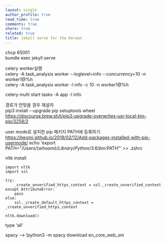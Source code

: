 ```yaml
---
layout: single
author_profile: true
read_time: true
comments: true
share: true
related: true
title: jekyll serve for the Korean
---
```


chcp 65001  
bundle exec jekyll serve

celery worker실행  
celery -A task_analysis worker --loglevel=info --concurrency=10 -n worker1@%h   
celery -A task_analysis worker -l info -c 10 -n worker1@%h 

celery multi start tasks -A app -l info

경로가 안맞을 경우 재설치  
pip3 install --upgrade pip setuptools wheel  
https://discourse.brew.sh/t/pip3-upgrade-overwrites-usr-local-bin-pip/3258/2

user mode로 설치한 pip 패키지 PATH에 등록하기
https://beomi.github.io/2018/02/12/Add-packages-installed-with-pip-usermode/
echo 'export PATH="/Users/$(whoami)/Library/Python/3.6/bin:$PATH"' >> .zshrc

nltk install 
```
import nltk
import ssl

try:
    _create_unverified_https_context = ssl._create_unverified_context
except AttributeError:
    pass
else:
    ssl._create_default_https_context = _create_unverified_https_context

nltk.download()
```
type 'all'

spacy -->
!python3 -m spacy download en_core_web_sm
